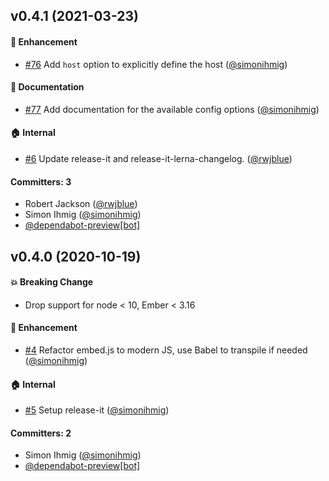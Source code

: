 ## v0.4.1 (2021-03-23)

#### :rocket: Enhancement
* [#76](https://github.com/kaliber5/ember-embedded-snippet/pull/76) Add `host` option to explicitly define the host ([@simonihmig](https://github.com/simonihmig))

#### :memo: Documentation
* [#77](https://github.com/kaliber5/ember-embedded-snippet/pull/77) Add documentation for the available config options ([@simonihmig](https://github.com/simonihmig))

#### :house: Internal
* [#6](https://github.com/kaliber5/ember-embedded-snippet/pull/6) Update release-it and release-it-lerna-changelog. ([@rwjblue](https://github.com/rwjblue))

#### Committers: 3
- Robert Jackson ([@rwjblue](https://github.com/rwjblue))
- Simon Ihmig ([@simonihmig](https://github.com/simonihmig))
- [@dependabot-preview[bot]](https://github.com/apps/dependabot-preview)

## v0.4.0 (2020-10-19)

#### :boom: Breaking Change
* Drop support for node < 10, Ember < 3.16

#### :rocket: Enhancement
* [#4](https://github.com/kaliber5/ember-embedded-snippet/pull/4) Refactor embed.js to modern JS, use Babel to transpile if needed ([@simonihmig](https://github.com/simonihmig))

#### :house: Internal
* [#5](https://github.com/kaliber5/ember-embedded-snippet/pull/5) Setup release-it ([@simonihmig](https://github.com/simonihmig))

#### Committers: 2
- Simon Ihmig ([@simonihmig](https://github.com/simonihmig))
- [@dependabot-preview[bot]](https://github.com/apps/dependabot-preview)


